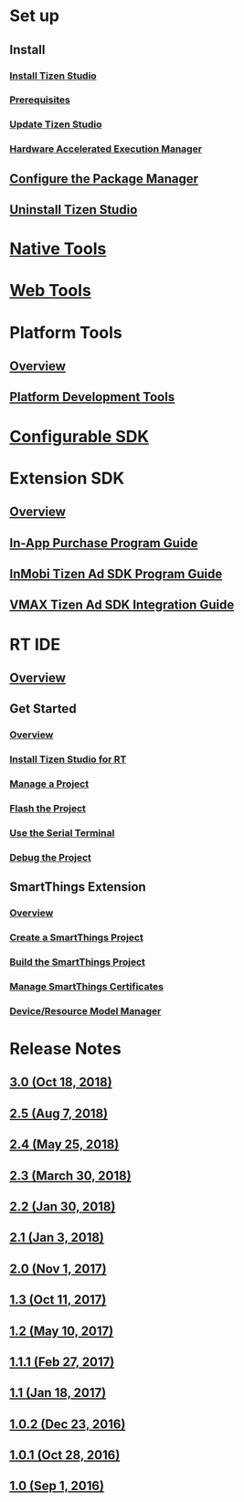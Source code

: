 # Set up
## Install
### [Install Tizen Studio](/application/tizen-studio/setup/install-sdk.md)
### [Prerequisites](/application/tizen-studio/setup/prerequisites.md)
### [Update Tizen Studio](/application/tizen-studio/setup/update-sdk.md)
### [Hardware Accelerated Execution Manager](/application/tizen-studio/setup/hardware-accelerated-execution-manager.md)
## [Configure the Package Manager](/application/tizen-studio/setup/advanced-configuration.md)
## [Uninstall Tizen Studio](/application/tizen-studio/setup/uninstall-sdk.md)

# [Native Tools](/application/tizen-studio/native-tools/index.md)

# [Web Tools](/application/tizen-studio/web-tools/index.md)

# Platform Tools
## [Overview](/application/tizen-studio/platform-tools/overview.md)
## [Platform Development Tools](/application/tizen-studio/platform-tools/platform-tools.md)

# [Configurable SDK](/application/tizen-studio/configurable-sdk/configurable-sdk.md)

# Extension SDK
## [Overview](/application/tizen-studio/extension-sdk/overview.md)
## [In-App Purchase Program Guide](/application/tizen-studio/extension-sdk/in-app-purchase.md)
## [InMobi Tizen Ad SDK Program Guide](/application/tizen-studio/extension-sdk/inmovi.md)
## [VMAX Tizen Ad SDK Integration Guide](/application/tizen-studio/extension-sdk/vmax.md)

# RT IDE
## [Overview](/application/tizen-studio/rt-ide/overview.md)
## Get Started
### [Overview](/application/tizen-studio/rt-ide/gett-started/overview.md)
### [Install Tizen Studio for RT](/application/tizen-studio/rt-ide/gett-started/install.md)
### [Manage a Project](/application/tizen-studio/rt-ide/gett-started/create.md)
### [Flash the Project](/application/tizen-studio/rt-ide/gett-started/flash.md)
### [Use the Serial Terminal](/application/tizen-studio/rt-ide/gett-started/terminal.md)
### [Debug the Project](/application/tizen-studio/rt-ide/gett-started/debug.md)
## SmartThings Extension
### [Overview](/application/tizen-studio/rt-ide/smartths-ext/overview.md)
### [Create a SmartThings Project](/application/tizen-studio/rt-ide/smartths-ext/create-smartths.md)
### [Build the SmartThings Project](/application/tizen-studio/rt-ide/smartths-ext/build-smartths.md)
### [Manage SmartThings Certificates](/application/tizen-studio/rt-ide/smartths-ext/certificate-smartths.md)
### [Device/Resource Model Manager](/application/tizen-studio/rt-ide/smartths-ext/model-manager.md)

# Release Notes
## [3.0 (Oct 18, 2018)](/application/tizen-studio/release-notes/3-0-release-notes.md)
## [2.5 (Aug 7, 2018)](/application/tizen-studio/release-notes/2-5-release-notes.md)
## [2.4 (May 25, 2018)](/application/tizen-studio/release-notes/2-4-release-notes.md)
## [2.3 (March 30, 2018)](/application/tizen-studio/release-notes/2-3-release-notes.md)
## [2.2 (Jan 30, 2018)](/application/tizen-studio/release-notes/2-2-release-notes.md)
## [2.1 (Jan 3, 2018)](/application/tizen-studio/release-notes/2-1-release-notes.md)
## [2.0 (Nov 1, 2017)](/application/tizen-studio/release-notes/2-0-release-notes.md)
## [1.3 (Oct 11, 2017)](/application/tizen-studio/release-notes/1-3-0-release-notes.md)
## [1.2 (May 10, 2017)](/application/tizen-studio/release-notes/1-2-0-release-notes.md)
## [1.1.1 (Feb 27, 2017)](/application/tizen-studio/release-notes/1-1-1-release-notes.md)
## [1.1 (Jan 18, 2017)](/application/tizen-studio/release-notes/1-1-0-release-notes.md)
## [1.0.2 (Dec 23, 2016)](/application/tizen-studio/release-notes/1-0-2-release-notes.md)
## [1.0.1 (Oct 28, 2016)](/application/tizen-studio/release-notes/1-0-1-release-notes.md)
## [1.0 (Sep 1, 2016)](/application/tizen-studio/release-notes/1-0-release-notes.md)
